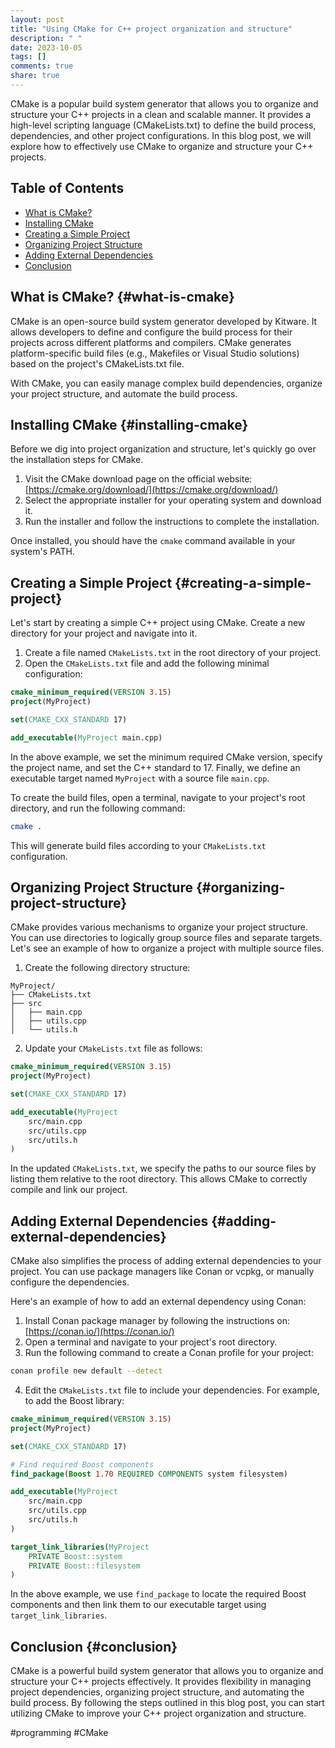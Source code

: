 ```yaml
---
layout: post
title: "Using CMake for C++ project organization and structure"
description: " "
date: 2023-10-05
tags: []
comments: true
share: true
---
```


CMake is a popular build system generator that allows you to organize and structure your C++ projects in a clean and scalable manner. It provides a high-level scripting language (CMakeLists.txt) to define the build process, dependencies, and other project configurations. In this blog post, we will explore how to effectively use CMake to organize and structure your C++ projects.

## Table of Contents

- [What is CMake?](#what-is-cmake)
- [Installing CMake](#installing-cmake)
- [Creating a Simple Project](#creating-a-simple-project)
- [Organizing Project Structure](#organizing-project-structure)
- [Adding External Dependencies](#adding-external-dependencies)
- [Conclusion](#conclusion)

## What is CMake? {#what-is-cmake}

CMake is an open-source build system generator developed by Kitware. It allows developers to define and configure the build process for their projects across different platforms and compilers. CMake generates platform-specific build files (e.g., Makefiles or Visual Studio solutions) based on the project's CMakeLists.txt file.

With CMake, you can easily manage complex build dependencies, organize your project structure, and automate the build process.

## Installing CMake {#installing-cmake}

Before we dig into project organization and structure, let's quickly go over the installation steps for CMake.

1. Visit the CMake download page on the official website: [https://cmake.org/download/](https://cmake.org/download/)
2. Select the appropriate installer for your operating system and download it.
3. Run the installer and follow the instructions to complete the installation.

Once installed, you should have the `cmake` command available in your system's PATH.

## Creating a Simple Project {#creating-a-simple-project}

Let's start by creating a simple C++ project using CMake. Create a new directory for your project and navigate into it.

1. Create a file named `CMakeLists.txt` in the root directory of your project.
2. Open the `CMakeLists.txt` file and add the following minimal configuration:

```cmake
cmake_minimum_required(VERSION 3.15)
project(MyProject)

set(CMAKE_CXX_STANDARD 17)

add_executable(MyProject main.cpp)
```

In the above example, we set the minimum required CMake version, specify the project name, and set the C++ standard to 17. Finally, we define an executable target named `MyProject` with a source file `main.cpp`.

To create the build files, open a terminal, navigate to your project's root directory, and run the following command:

```bash
cmake .
```

This will generate build files according to your `CMakeLists.txt` configuration.

## Organizing Project Structure {#organizing-project-structure}

CMake provides various mechanisms to organize your project structure. You can use directories to logically group source files and separate targets. Let's see an example of how to organize a project with multiple source files.

1. Create the following directory structure:

```
MyProject/
├── CMakeLists.txt
├── src
│   ├── main.cpp
│   ├── utils.cpp
│   └── utils.h
```

2. Update your `CMakeLists.txt` file as follows:

```cmake
cmake_minimum_required(VERSION 3.15)
project(MyProject)

set(CMAKE_CXX_STANDARD 17)

add_executable(MyProject
    src/main.cpp
    src/utils.cpp
    src/utils.h
)
```

In the updated `CMakeLists.txt`, we specify the paths to our source files by listing them relative to the root directory. This allows CMake to correctly compile and link our project.

## Adding External Dependencies {#adding-external-dependencies}

CMake also simplifies the process of adding external dependencies to your project. You can use package managers like Conan or vcpkg, or manually configure the dependencies.

Here's an example of how to add an external dependency using Conan:

1. Install Conan package manager by following the instructions on: [https://conan.io/](https://conan.io/)
2. Open a terminal and navigate to your project's root directory.
3. Run the following command to create a Conan profile for your project:

```bash
conan profile new default --detect
```

4. Edit the `CMakeLists.txt` file to include your dependencies. For example, to add the Boost library:

```cmake
cmake_minimum_required(VERSION 3.15)
project(MyProject)

set(CMAKE_CXX_STANDARD 17)

# Find required Boost components
find_package(Boost 1.70 REQUIRED COMPONENTS system filesystem)

add_executable(MyProject
    src/main.cpp
    src/utils.cpp
    src/utils.h
)

target_link_libraries(MyProject
    PRIVATE Boost::system
    PRIVATE Boost::filesystem
)
```

In the above example, we use `find_package` to locate the required Boost components and then link them to our executable target using `target_link_libraries`.

## Conclusion {#conclusion}

CMake is a powerful build system generator that allows you to organize and structure your C++ projects effectively. It provides flexibility in managing project dependencies, organizing project structure, and automating the build process. By following the steps outlined in this blog post, you can start utilizing CMake to improve your C++ project organization and structure.

#programming #CMake